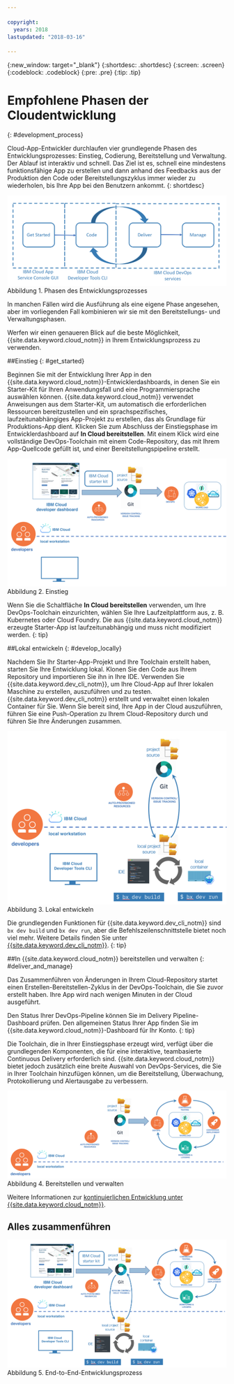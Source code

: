 ```yaml
---

copyright:
  years: 2018
lastupdated: "2018-03-16"

---
```

{:new_window: target="_blank"}
{:shortdesc: .shortdesc}
{:screen: .screen}
{:codeblock: .codeblock}
{:pre: .pre}
{:tip: .tip}

# Empfohlene Phasen der Cloudentwicklung
{: #development_process}

Cloud-App-Entwickler durchlaufen vier grundlegende Phasen des Entwicklungsprozesses: Einstieg, Codierung, Bereitstellung und Verwaltung. Der Ablauf ist interaktiv und schnell. Das Ziel ist es, schnell eine mindestens funktionsfähige App zu erstellen und dann anhand des Feedbacks aus der Produktion den Code oder Bereitstellungszyklus immer wieder zu wiederholen, bis Ihre App bei den Benutzern ankommt.
{: shortdesc}

![Entwicklungsprozess](images/dev_flow_overview.png "Entwicklungsprozess") Abbildung 1. Phasen des Entwicklungsprozesses

In manchen Fällen wird die Ausführung als eine eigene Phase angesehen, aber im vorliegenden Fall kombinieren wir sie mit den Bereitstellungs- und Verwaltungsphasen.

Werfen wir einen genaueren Blick auf die beste Möglichkeit, {{site.data.keyword.cloud_notm}} in Ihrem Entwicklungsprozess zu verwenden.

##Einstieg
{: #get_started}

Beginnen Sie mit der Entwicklung Ihrer App in den {{site.data.keyword.cloud_notm}}-Entwicklerdashboards, in denen Sie ein Starter-Kit für Ihren Anwendungsfall und eine Programmiersprache auswählen können. {{site.data.keyword.cloud_notm}} verwendet Anweisungen aus dem Starter-Kit, um automatisch die erforderlichen Ressourcen bereitzustellen und ein sprachspezifisches, laufzeitunabhängiges App-Projekt zu erstellen, das als Grundlage für Produktions-App dient. Klicken Sie zum Abschluss der Einstiegsphase im Entwicklerdashboard auf **In Cloud bereitstellen**. Mit einem Klick wird eine vollständige DevOps-Toolchain mit einem Code-Repository, das mit Ihrem App-Quellcode gefüllt ist, und einer Bereitstellungspipeline erstellt.

![Einstieg](images/dev_get_started.png "Einstieg") Abbildung 2. Einstieg

Wenn Sie die Schaltfläche **In Cloud bereitstellen** verwenden, um Ihre DevOps-Toolchain einzurichten, wählen Sie Ihre Laufzeitplattform aus, z. B. Kubernetes oder Cloud Foundry. Die aus {{site.data.keyword.cloud_notm}} erzeugte Starter-App ist laufzeitunabhängig und muss nicht modifiziert werden.
{: tip}

##Lokal entwickeln
{: #develop_locally}

Nachdem Sie Ihr Starter-App-Projekt und Ihre Toolchain erstellt haben, starten Sie Ihre Entwicklung lokal. Klonen Sie den Code aus Ihrem Repository und importieren Sie ihn in Ihre IDE. Verwenden Sie {{site.data.keyword.dev_cli_notm}}, um Ihre Cloud-App auf Ihrer lokalen Maschine zu erstellen, auszuführen und zu testen. {{site.data.keyword.dev_cli_notm}} erstellt und verwaltet einen lokalen Container für Sie. Wenn Sie bereit sind, Ihre App in der Cloud auszuführen, führen Sie eine Push-Operation zu Ihrem Cloud-Repository durch und führen Sie Ihre Änderungen zusammen.

![Lokal entwickeln](images/dev_code_locally.png "Lokal entwickeln") Abbildung 3. Lokal entwickeln

Die grundlegenden Funktionen für {{site.data.keyword.dev_cli_notm}} sind `bx dev build` und `bx dev run`, aber die Befehlszeilenschnittstelle bietet noch viel mehr. Weitere Details finden Sie unter [{{site.data.keyword.dev_cli_notm}}](../cli/idt/index.html).
{: tip}

##In {{site.data.keyword.cloud_notm}} bereitstellen und verwalten
{: #deliver_and_manage}

Das Zusammenführen von Änderungen in Ihrem Cloud-Repository startet einen Erstellen-Bereitstellen-Zyklus in der DevOps-Toolchain, die Sie zuvor erstellt haben. Ihre App wird nach wenigen Minuten in der Cloud ausgeführt.

Den Status Ihrer DevOps-Pipeline können Sie im Delivery Pipeline-Dashboard prüfen. Den allgemeinen Status Ihrer App finden Sie im {{site.data.keyword.cloud_notm}}-Dashboard für Ihr Konto.
{: tip}

Die Toolchain, die in Ihrer Einstiegsphase erzeugt wird, verfügt über die grundlegenden Komponenten, die für eine interaktive, teambasierte Continuous Delivery erforderlich sind. {{site.data.keyword.cloud_notm}} bietet jedoch zusätzlich eine breite Auswahl von DevOps-Services, die Sie in Ihrer Toolchain hinzufügen können, um die Bereitstellung, Überwachung, Protokollierung und Alertausgabe zu verbessern.

![Bereitstellen und verwalten](images/dev_deliver_and_manage.png "Bereitstellen und verwalten") Abbildung 4. Bereitstellen und verwalten

Weitere Informationen zur [kontinuierlichen Entwicklung unter {{site.data.keyword.cloud_notm}}](../services/ContinuousDelivery/index.html#cd_getting_started).

## Alles zusammenführen

![Prozessdetail](images/dev_process_detail.png "Prozessdetails") Abbildung 5. End-to-End-Entwicklungsprozess
